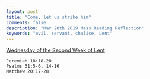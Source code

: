 ```yaml
---
layout: post
title: "Come, let us strike him"
comments: false
description: "Mar 20th 2019 Mass Reading Reflection"
keywords: "evil, servant, chalice, Lent"
---
```


[Wednesday of the Second Week of Lent](https://www.ewtn.com/daily-readings/?date=2019-03-18)

```
Jeremiah 18:18-20
Psalms 31:5-6, 14-16
Matthew 20:17-28 
```

